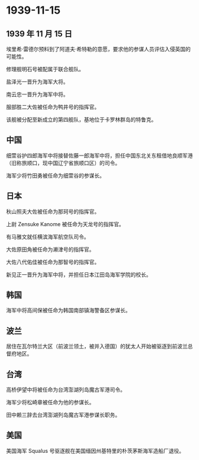 # 1939-11-15

## 1939 年 11 月 15 日

埃里希·雷德尔预料到了阿道夫·希特勒的意愿，要求他的参谋人员评估入侵英国的可能性。

修理舰明石号被配属于联合舰队。

盐泽光一晋升为海军大将。

南云忠一晋升为海军中将。

服部胜二大佐被任命为鸭井号的指挥官。

该舰被分配至新成立的第四舰队，基地位于卡罗林群岛的特鲁克。

## 中国

细萱谷护四郎海军中将接替佐藤一郎海军中将，担任中国东北关东租借地良顺军港（旧称旅顺口，现中国辽宁省旅顺口区）的司令。

海军少将竹田勇被任命为细萱谷的参谋长。

## 日本

秋山照夫大佐被任命为那珂号的指挥官。

上尉 Zensuke Kanome 被任命为天龙号的指挥官。

有马雅文就任横滨海军航空队司令。

大佐原田角被任命为濑津号的指挥官。

大佐八代佑佳被任命为那智号的指挥官。

新见正一晋升为海军中将，并担任日本江田岛海军学院的校长。

## 韩国

海军中将高间保被任命为韩国南部镇海警备区参谋长。

## 波兰

居住在瓦尔特兰大区（前波兰领土，被并入德国）的犹太人开始被驱逐到前波兰总督府地区。

## 台湾

高桥伊望中将被任命为台湾澎湖列岛魔古军港司令。

海军少将松崎章被任命为他的参谋长。

田中赖三辞去台湾澎湖列岛魔古军港参谋长职务。

## 美国

美国海军 Squalus 号驱逐舰在美国缅因州基特里的朴茨茅斯海军造船厂退役。


